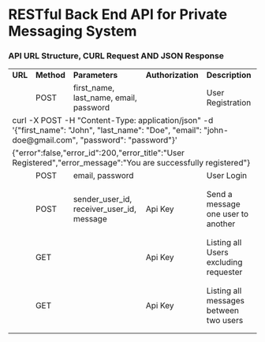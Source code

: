 # RESTful Back End API for Private Messaging System

<h3>API URL Structure, CURL Request AND JSON Response</h3>
<table>
    <tbody>
        <tr>
            <td><strong>URL</strong></td>
            <td><strong>Method</strong></td>
            <td><strong>Parameters</strong></td>
            <td><strong>Authorization</strong></td>
            <td><strong>Description</strong></td>
        </tr>
        <tr>
            <td><?php echo getBaseUrl() . 'api/endpoints/register.php'; ?></td>
            <td>POST</td>
            <td>first_name, last_name, email, password</td>
            <td></td>
            <td>User Registration</td>
        </tr>
        <tr>
            <td colspan="5">
                curl -X POST
                -H "Content-Type: application/json"
                -d '{"first_name": "John", "last_name": "Doe", "email": "john-doe@gmail.com", "password": "password"}'
                <?php echo getBaseUrl() . 'api/endpoints/register.php'; ?>
            </td>
        </tr>
        <tr>
            <td colspan="5">
                {"error":false,"error_id":200,"error_title":"User Registered","error_message":"You are successfully registered"}
            </td>
        </tr>
        <tr>
            <td><?php echo getBaseUrl() . 'api/endpoints/login.php'; ?></td>
            <td>POST</td>
            <td>email, password</td>
            <td></td>
            <td>User Login</td>
        </tr>
        <tr>
            <td colspan="5">
            </td>
        </tr>
        <tr>
            <td colspan="5">
            </td>
        </tr>
        <tr>
            <td><?php echo getBaseUrl() . 'api/endpoints/send_message.php'; ?></td>
            <td>POST</td>
            <td>sender_user_id, receiver_user_id, message</td>
            <td>Api Key</td>
            <td>Send a message one user to another</td>
        </tr>
        <tr>
            <td colspan="5">
            </td>
        </tr>
        <tr>
            <td colspan="5">
            </td>
        </tr>
        <tr>
            <td><?php echo getBaseUrl() . 'api/endpoints/list_all_users.php'; ?></td>
            <td>GET</td>
            <td></td>
            <td>Api Key</td>
            <td>Listing all Users excluding requester</td>
        </tr>
        <tr>
            <td colspan="5">
            </td>
        </tr>
        <tr>
            <td colspan="5">
            </td>
        </tr>
       <tr>
            <td><?php echo getBaseUrl() . 'api/endpoints/view_messages.php/user=:id'; ?></td>
            <td>GET</td>
            <td></td>
            <td>Api Key</td>
            <td>Listing all messages between two users</td>
        </tr>
        <tr>
            <td colspan="5">
            </td>
        </tr>
        <tr>
            <td colspan="5">
            </td>
        </tr>
    </tbody>

</table>             
